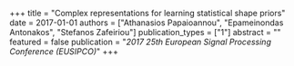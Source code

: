 +++
title = "Complex representations for learning statistical shape priors"
date = 2017-01-01
authors = ["Athanasios Papaioannou", "Epameinondas Antonakos", "Stefanos Zafeiriou"]
publication_types = ["1"]
abstract = ""
featured = false
publication = "*2017 25th European Signal Processing Conference (EUSIPCO)*"
+++

